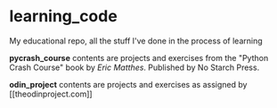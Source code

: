 # learning_code 

My educational repo, all the stuff I've done in the process of learning

**pycrash_course** contents are projects and exercises from the "Python Crash Course" book by *Eric Matthes*. Published by No Starch Press.

**odin_project** contents are projects and exercises as assigned by [[theodinproject.com]]
